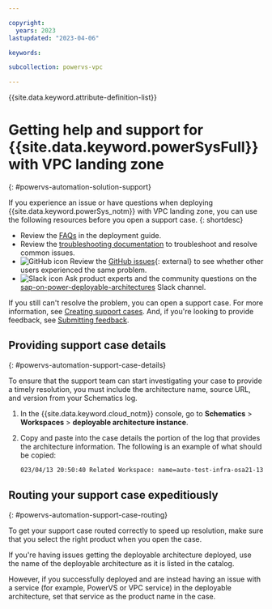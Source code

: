 ```yaml
---

copyright:
  years: 2023
lastupdated: "2023-04-06"

keywords:

subcollection: powervs-vpc

---
```


{{site.data.keyword.attribute-definition-list}}

# Getting help and support for {{site.data.keyword.powerSysFull}} with VPC landing zone
{: #powervs-automation-solution-support}

If you experience an issue or have questions when deploying {{site.data.keyword.powerSys_notm}} with VPC landing zone, you can use the following resources before you open a support case.
{: shortdesc}

- Review the [FAQs](/docs/powervs-vpc?topic=powervs-vpc-automation-faqs) in the deployment guide.
- Review the [troubleshooting documentation](/docs/powervs-vpc?topic=powervs-vpc-troubleshoot-deploy) to troubleshoot and resolve common issues.
- ![GitHub icon](../icons/logo-github-16.svg "GitHub icon") Review the [GitHub issues](https://github.com/terraform-ibm-modules/terraform-ibm-powervs-infrastructure/issues){: external} to see whether other users experienced the same problem.
- ![Slack icon](../icons/logo-slack-16.svg "Slack icon") Ask product experts and the community questions on the [sap-on-power-deployable-architectures](https://ibm-cloudplatform.slack.com/archives/C04RJB1UX53) Slack channel.

If you still can't resolve the problem, you can open a support case. For more information, see [Creating support cases](/docs/get-support?topic=get-support-open-case). And, if you're looking to provide feedback, see [Submitting feedback](/docs/overview?topic=overview-feedback).

## Providing support case details
{: #powervs-automation-support-case-details}

To ensure that the support team can start investigating your case to provide a timely resolution, you must include the architecture name, source URL, and version from your Schematics log.

1. In the {{site.data.keyword.cloud_notm}} console, go to **Schematics** > **Workspaces** > **deployable architecture instance**.
1. Copy and paste into the case details the portion of the log that provides the architecture information. The following is an example of what should be copied:

   ```sh
   023/04/13 20:50:40 Related Workspace: name=auto-test-infra-osa21-13-04-2023, sourcerelease=(not specified), sourceurl=https://github.com/terraform-ibm-modules/terraform-ibm-powervs-infrastructure/archive/v6.2.0.tar.gz, folder=terraform-ibm-powervs-infrastructure-6.2.0/examples/ibm-catalog/deployable-architectures/full-stack
   ```

## Routing your support case expeditiously 
{: #powervs-automation-support-case-routing}

To get your support case routed correctly to speed up resolution, make sure that you select the right product when you open the case. 

If you're having issues getting the deployable architecture deployed, use the name of the deployable architecture as it is listed in the catalog. 

However, if you successfully deployed and are instead having an issue with a service (for example, PowerVS or VPC service) in the deployable architecture, set that service as the product name in the case. 
